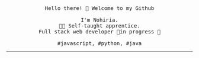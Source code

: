 <p align="center">
  <samp>Hello there! 👋 Welcome to my Github<br><br> I'm Nohiria.<br>👩‍💻 Self-taught apprentice.<br>Full stack web developer 🚧in progress 🚧<br><br>#javascript, #python, #java</samp>
</p>

------------
<!--
**nohiria/nohiria** is a ✨ _special_ ✨ repository because its `README.md` (this file) appears on your GitHub profile.

Here are some ideas to get you started:

- 🔭 I’m currently working on ...
- 🌱 I’m currently learning ...
- 👯 I’m looking to collaborate on ...
- 🤔 I’m looking for help with ...
- 💬 Ask me about ...
- 📫 How to reach me: ...
- 😄 Pronouns: ...
- ⚡ Fun fact: ...
-->
